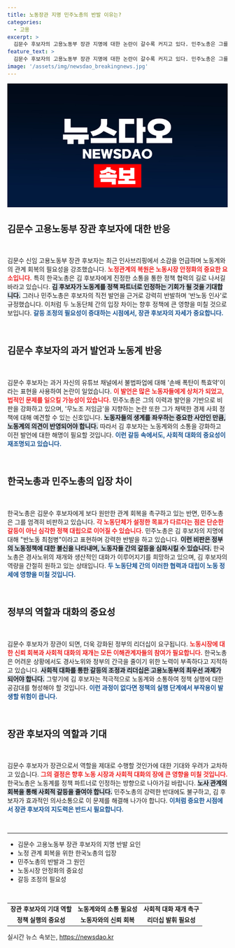 ```yaml
---
title: 노동장관 지명 민주노총의 반발 이유는?
categories:
  - 고용
excerpt: >
  김문수 후보자의 고용노동부 장관 지명에 대한 논란이 갈수록 커지고 있다. 민주노총은 그를 반노동 인사라며 강력히 반발한 반면, 한국노총은 노정관계 복원을 촉구하고 있다. 과연 김 후보자가 갈등을 조정하고 노동계와의 소통을 강화할 수 있을까?
feature_text: >
  김문수 후보자의 고용노동부 장관 지명에 대한 논란이 갈수록 커지고 있다. 민주노총은 그를 반노동 인사라며 강력히 반발한 반면, 한국노총은 노정관계 복원을 촉구하고 있다. 과연 김 후보자가 갈등을 조정하고 노동계와의 소통을 강화할 수 있을까?
image: '/assets/img/newsdao_breakingnews.jpg'
---
```


<p><img src="/assets/img/newsdao_breakingnews.jpg" alt="pcversion 속보" /></p>

<h2 data-ke-size="size26">김문수 고용노동부 장관 후보자에 대한 반응</h2>

<p data-ke-size="size16">&nbsp;</p>

<p>김문수 신임 고용노동부 장관 후보자는 최근 인사브리핑에서 소감을 언급하며 노동계와의 관계 회복의 필요성을 강조했습니다. <b><span style="color: #ee2323;">노정관계의 복원은 노동시장 안정화의 중요한 요소입니다.</span></b> 특히 한국노총은 김 후보자에게 진정한 소통을 통한 정책 협력의 길로 나서길 바라고 있습니다. <b><span style="background-color: #21538527;">김 후보자가 노동계를 정책 파트너로 인정하는 기회가 될 것을 기대합니다.</span></b> 그러나 민주노총은 후보자의 직전 발언을 근거로 강력히 반발하며 '반노동 인사'로 규정했습니다. 이처럼 두 노동단체 간의 입장 차이는 향후 정책에 큰 영향을 미칠 것으로 보입니다. <b><span style="color: #1a5490;">갈등 조정의 필요성이 증대하는 시점에서, 장관 후보자의 자세가 중요합니다.</span></b></p>

<p data-ke-size="size16">&nbsp;</p>

<h2 data-ke-size="size26">김문수 후보자의 과거 발언과 노동계 반응</h2>

<p data-ke-size="size16">&nbsp;</p>

<p>김문수 후보자는 과거 자신의 유튜브 채널에서 불법파업에 대해 '손배 폭탄이 특효약'이라는 표현을 사용하여 논란이 일었습니다. <b><span style="color: #ee2323;">이 발언은 많은 노동자들에게 상처가 되었고, 법적인 문제를 일으킬 가능성이 있습니다.</span></b> 민주노총은 그의 이력과 발언을 기반으로 비판을 강화하고 있으며, '무노조 저임금'을 지향하는 논란 또한 그가 채택한 경제 사회 정책에 대해 예견할 수 있는 신호입니다. <b><span style="background-color: #21538527;">노동자들의 생계를 좌우하는 중요한 사안인 만큼, 노동계의 의견이 반영되어야 합니다.</span></b> 따라서 김 후보자는 노동계와의 소통을 강화하고 이전 발언에 대한 해명이 필요할 것입니다. <b><span style="color: #1a5490;">이런 갈등 속에서도, 사회적 대화의 중요성이 재조명되고 있습니다.</span></b></p>

<p data-ke-size="size16">&nbsp;</p>

<h2 data-ke-size="size26">한국노총과 민주노총의 입장 차이</h2>

<p data-ke-size="size16">&nbsp;</p>

<p>한국노총은 김문수 후보자에게 보다 원만한 관계 회복을 촉구하고 있는 반면, 민주노총은 그를 엄격히 비판하고 있습니다. <b><span style="color: #ee2323;">각 노동단체가 설정한 목표가 다르다는 점은 단순한 갈등이 아닌 심각한 정책 대립으로 이어질 수 있습니다.</span></b> 민주노총은 김 후보자의 지명에 대해 "반노동 최첨병"이라고 표현하며 강력한 반발을 하고 있습니다. <b><span style="background-color: #21538527;">이런 비판은 정부의 노동정책에 대한 불신을 나타내며, 노동자들 간의 갈등을 심화시킬 수 있습니다.</span></b> 한국노총은 경사노위의 재개와 생산적인 대화가 이루어지기를 희망하고 있으며, 김 후보자의 역량을 간절히 원하고 있는 상태입니다. <b><span style="color: #1a5490;">두 노동단체 간의 이러한 협력과 대립이 노동 정세에 영향을 미칠 것입니다.</span></b></p>

<p data-ke-size="size16">&nbsp;</p>

<h2 data-ke-size="size26">정부의 역할과 대화의 중요성</h2>

<p data-ke-size="size16">&nbsp;</p>

<p>김문수 후보자가 장관이 되면, 더욱 강화된 정부의 리더십이 요구됩니다. <b><span style="color: #ee2323;">노동시장에 대한 신뢰 회복과 사회적 대화의 재개는 모든 이해관계자들의 참여가 필요합니다.</span></b> 한국노총은 어려운 상황에서도 경사노위와 정부의 간극을 줄이기 위한 노력이 부족하다고 지적하고 있습니다. <b><span style="background-color: #21538527;">사회적 대화를 통한 갈등의 조정과 리더십은 고용노동부의 최우선 과제가 되어야 합니다.</span></b> 그렇기에 김 후보자는 적극적으로 노동계와 소통하여 정책 실행에 대한 공감대를 형성해야 할 것입니다. <b><span style="color: #1a5490;">이런 과정이 없다면 정책의 실행 단계에서 부작용이 발생할 위험이 큽니다.</span></b></p>

<p data-ke-size="size16">&nbsp;</p>

<h2 data-ke-size="size26">장관 후보자의 역할과 기대</h2>

<p data-ke-size="size16">&nbsp;</p>

<p>김문수 후보자가 장관으로서 역할을 제대로 수행할 것인가에 대한 기대와 우려가 교차하고 있습니다. <b><span style="color: #ee2323;">그의 결정은 향후 노동 시장과 사회적 대화의 장에 큰 영향을 미칠 것입니다.</span></b> 한국노총은 노동계를 정책 파트너로 인정하는 방향으로 나아가길 바랍니다. <b><span style="background-color: #21538527;">노사 관계의 회복을 통해 사회적 갈등을 줄여야 합니다.</span></b> 민주노총의 강력한 반대에도 불구하고, 김 후보자가 효과적인 의사소통으로 이 문제를 해결해 나가야 합니다. <b><span style="color: #1a5490;">이처럼 중요한 시점에서 장관 후보자의 지도력은 반드시 필요합니다.</span></b> </p>

<p data-ke-size="size16">&nbsp;</p>

<hr>

<ul>
    <li>김문수 고용노동부 장관 후보자의 지명 반발 요인</li>
    <li>노정 관계 회복을 위한 한국노총의 입장</li>
    <li>민주노총의 반발과 그 원인</li>
    <li>노동시장 안정화의 중요성</li>
    <li>갈등 조정의 필요성</li>
</ul>

<p data-ke-size="size16">&nbsp;</p>

<table style="width: 100%;">
    <tbody>
        <tr>
            <td style="text-align: center; height: 17px;"><b>장관 후보자의 기대 역할</b></td>
            <td style="text-align: center; height: 17px;"><b>노동계와의 소통 필요성</b></td>
            <td style="text-align: center; height: 17px;"><b>사회적 대화 재개 촉구</b></td>
        </tr>
        <tr>
            <td style="text-align: center; height: 17px;"><b>정책 실행의 중요성</b></td>
            <td style="text-align: center; height: 17px;"><b>노동자와의 신뢰 회복</b></td>
            <td style="text-align: center; height: 17px;"><b>리더십 발휘 필요성</b></td>
        </tr>
    </tbody>
</table>
실시간 뉴스 속보는, <a href="https://newsdao.kr" rel="dofollow">https://newsdao.kr</a>


